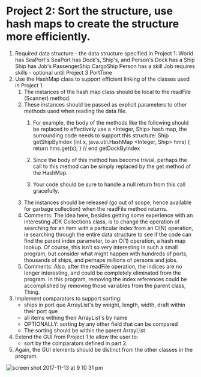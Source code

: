 # Project 2: Sort the structure, use hash maps to create the structure more efficiently.

1. Required data structure - the data structure specified in Project 1:
      World has SeaPort's
      SeaPort has Dock's, Ship's, and Person's
      Dock has a Ship
      Ship has Job's
      PassengerShip
      CargoShip
      Person has a skill
      Job requires skills - optional until Project 3
      PortTime
2. Use the HashMap class to support efficient linking of the classes used in Project 1.
    1. The instances of the hash map class should be local to the readFile (Scanner) method.
    2. These instances should be passed as explicit parameters to other methods used when reading the data file.
        1. For example, the body of the methods like the following should be replaced to effectively use a <Integer, Ship> hash map, the             surrounding code needs to support this structure:
            Ship getShipByIndex (int x, java.util.HashMap <Integer, Ship> hms) {
              return hms.get(x);
            } // end getDockByIndex
            
        2. Since the body of this method has become trivial, perhaps the call to this method can be simply replaced by the get method of the HashMap.
        3. Your code should be sure to handle a null return from this call gracefully.
    3. The instances should be released (go out of scope, hence available for garbage collection) when the readFile method returns.
    4. Comments: The idea here, besides getting some experience with an interesting JDK Collections class, is to change the operation of searching for an item with a particular index from an O(N) operation, ie searching through the entire data structure to see if the code can find the parent index parameter, to an O(1) operation, a hash map lookup. Of course, this isn't so very interesting in such a small    program, but consider what might happen with hundreds of ports, thousands of ships, and perhaps millions of persons and jobs.
    5. Comments: Also, after the readFile operation, the indices are no longer interesting, and could be completely eliminated from the program. In this program, removing the index references could be accomplished by removing those variables from the parent class, Thing.
3. Implement comparators to support sorting:
    - ships in port que ArrayList's by weight, length, width, draft within their port que
    - all items withing their ArrayList's by name
    - OPTIONALLY: sorting by any other field that can be compared
    - The sorting should be within the parent ArrayList
4. Extend the GUI from Project 1 to allow the user to:
    - sort by the comparators defined in part 2.
5. Again, the GUI elements should be distinct from the other classes in the program.

![screen shot 2017-11-13 at 9 10 31 pm](https://user-images.githubusercontent.com/20687661/32759370-1ef2c628-c8b7-11e7-9526-423b133ff47f.png)


